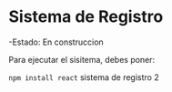 <h1> Sistema de Registro </h1>

-Estado: En construccion

Para ejecutar el sisitema, debes poner: 

```npm install react```
sistema de registro 2 
